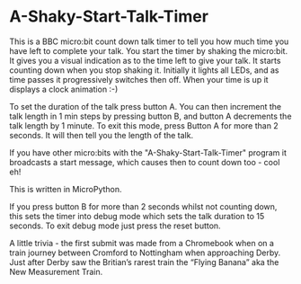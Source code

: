 # A-Shaky-Start-Talk-Timer

This is a BBC micro:bit count down talk timer to tell you how much time you have left to complete your talk. You start the timer by shaking the micro:bit. It gives you a visual indication as to the time left to give your talk. It starts counting down when you stop shaking it. Initially it lights all LEDs, and as time passes it progressively switches then off. When your time is up it displays a clock animation :-)  

To set the duration of the talk press button A.  You can then increment the talk length in 1 min steps by pressing button B, and button A decrements the talk length by 1 minute. To exit this mode, press Button A for more than 2 seconds. It will then tell you the length of the talk.

If you have other micro:bits with the "A-Shaky-Start-Talk-Timer" program it broadcasts a start message, which causes then to count down too - cool eh!

This is written in MicroPython.

If you press button B for more than 2 seconds whilst not counting down, this sets the timer into debug mode which sets the talk duration to 15 seconds. To exit debug mode just press the reset button.

A little trivia - the first submit was made from a Chromebook when on a train journey between Cromford to Nottingham when approaching Derby. Just after Derby saw the Britian’s rarest train the “Flying Banana” aka the New Measurement Train.


